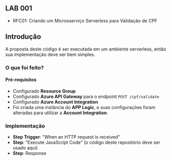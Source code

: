## LAB 001

- RFC01: Criando um Microsserviço Serverless para Validação de CPF

## Introdução

A proposta deste código é ser executada em um ambiente serverless, então sua implementação deve ser bem simples.

### O que foi feito?

#### Pré-requisitos

* Configurado **Resource Group**
* Configurado **Azure API Gateway** para o endpoint `POST /cpf/validate`
* Configurado **Azure Account Integration** 
* Foi criada uma instância do **APP Logic**, e suas configurações foram alteradas para utilizar a **Account Integration**.

### Implementação

* **Step Trigger**: "When an HTTP request is received"
* **Step**: "Execute JavaScript Code" (o código deste repositório deve ser usado aqui)
* **Step**: Response
